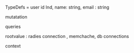 TypeDefs = user id Ind, name: string, email : string

mutatation

queries

rootvalue : radies connection , memchache, db connections

context 